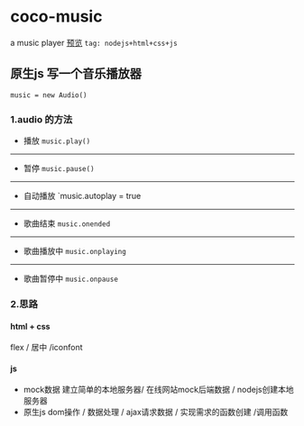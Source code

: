 # coco-music
a music player
[预览](https://stevechen1.github.io/coco-music/)
`tag: nodejs+html+css+js`
## 原生js 写一个音乐播放器
`music = new Audio()`
### 1.audio 的方法
* 播放
`music.play()`
---
* 暂停
`music.pause()`
---
* 自动播放
`music.autoplay = true
---
* 歌曲结束
`music.onended`
---
* 歌曲播放中
`music.onplaying`
---
* 歌曲暂停中
`music.onpause`
<!-- * 线下
`music.shouldupdate` -->
### 2.思路
#### html + css
flex / 居中 /iconfont 
#### js
* mock数据
建立简单的本地服务器/ 在线网站mock后端数据 / nodejs创建本地服务器
* 原生js
dom操作 / 数据处理 / ajax请求数据 / 实现需求的函数创建 /调用函数



